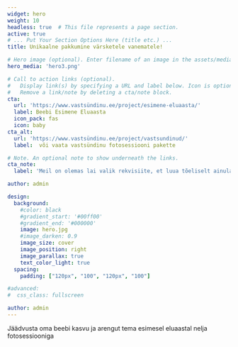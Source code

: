```yaml
---
widget: hero
weight: 10
headless: true  # This file represents a page section.
active: true
# ... Put Your Section Options Here (title etc.) ...
title: Unikaalne pakkumine värsketele vanematele!

# Hero image (optional). Enter filename of an image in the assets/media/ folder.
hero_media: 'hero3.png'

# Call to action links (optional).
#   Display link(s) by specifying a URL and label below. Icon is optional for `cta`.
#   Remove a link/note by deleting a cta/note block.
cta:
  url: 'https://www.vastsündinu.ee/project/esimene-eluaasta/'
  label: Beebi Esimene Eluaasta
  icon_pack: fas
  icon: baby
cta_alt:
  url: 'https://www.vastsündinu.ee/project/vastsundinud/'
  label:  või vaata vastsündinu fotosessiooni pakette

# Note. An optional note to show underneath the links.
cta_note:
  label: 'Meil on olemas lai valik rekvisiite, et luua tõeliselt ainulaadse fotosessiooni'

author: admin

design:
  background:
    #color: black
    #gradient_start: '#00ff00'
    #gradient_end: '#000000'
    image: hero.jpg
    #image_darken: 0.9
    image_size: cover
    image_position: right
    image_parallax: true
    text_color_light: true
  spacing:
    padding: ["120px", "100", "120px", "100"]

#advanced:
#  css_class: fullscreen

author: admin
---
```

Jäädvusta oma beebi kasvu ja arengut tema esimesel eluaastal nelja fotosessiooniga 